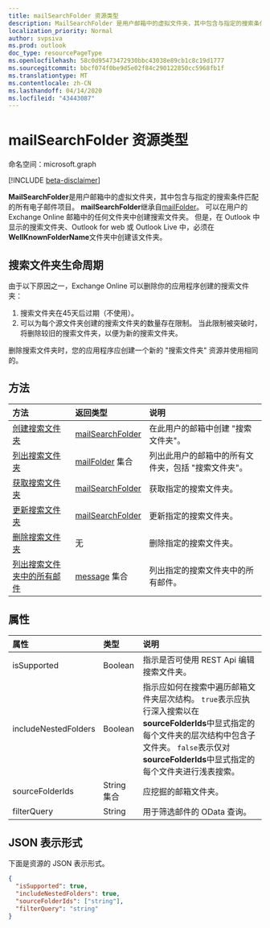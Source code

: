 ```yaml
---
title: mailSearchFolder 资源类型
description: MailSearchFolder 是用户邮箱中的虚拟文件夹，其中包含与指定的搜索条件匹配的所有电子邮件项目。 mailSearchFolder 继承自 mailFolder。
localization_priority: Normal
author: svpsiva
ms.prod: outlook
doc_type: resourcePageType
ms.openlocfilehash: 58c0d95473472930bbc43038e89cb1c8c19d1777
ms.sourcegitcommit: bbcf074f0be9d5e02f84c290122850cc5968fb1f
ms.translationtype: MT
ms.contentlocale: zh-CN
ms.lasthandoff: 04/14/2020
ms.locfileid: "43443087"
---
```

# <a name="mailsearchfolder-resource-type"></a>mailSearchFolder 资源类型

命名空间：microsoft.graph

[!INCLUDE [beta-disclaimer](../../includes/beta-disclaimer.md)]

**MailSearchFolder**是用户邮箱中的虚拟文件夹，其中包含与指定的搜索条件匹配的所有电子邮件项目。 **mailSearchFolder**继承自[mailFolder](mailfolder.md)。 可以在用户的 Exchange Online 邮箱中的任何文件夹中创建搜索文件夹。 但是，在 Outlook 中显示的搜索文件夹、Outlook for web 或 Outlook Live 中，必须在**WellKnownFolderName**文件夹中创建该文件夹。 

## <a name="search-folder-lifecycle"></a>搜索文件夹生命周期

由于以下原因之一，Exchange Online 可以删除你的应用程序创建的搜索文件夹：

1.  搜索文件夹在45天后过期（不使用）。 
2.  可以为每个源文件夹创建的搜索文件夹的数量存在限制。 当此限制被突破时，将删除较旧的搜索文件夹，以便为新的搜索文件夹。 

删除搜索文件夹时，您的应用程序应创建一个新的 "搜索文件夹" 资源并使用相同的。


## <a name="methods"></a>方法

| 方法 | 返回类型  | 说明 |
|:---------------|:--------|:----------|
| [创建搜索文件夹](../api/mailsearchfolder-post.md) | [mailSearchFolder](mailsearchfolder.md) | 在此用户的邮箱中创建 "搜索文件夹"。 |
| [列出搜索文件夹](../api/mailfolder-list-childfolders.md) | [mailFolder](mailfolder.md) 集合 | 列出此用户的邮箱中的所有文件夹，包括 "搜索文件夹"。 |
| [获取搜索文件夹](../api/mailfolder-get.md) | [mailSearchFolder](mailsearchfolder.md) | 获取指定的搜索文件夹。 |
| [更新搜索文件夹](../api/mailsearchfolder-update.md) | [mailSearchFolder](mailsearchfolder.md) | 更新指定的搜索文件夹。 |
| [删除搜索文件夹](../api/mailfolder-delete.md) | 无 | 删除指定的搜索文件夹。 |
| [列出搜索文件夹中的所有邮件](../api/mailfolder-list-messages.md) | [message](message.md) 集合 | 列出指定的搜索文件夹中的所有邮件。 |

## <a name="properties"></a>属性

| 属性 | 类型 | 说明 |
|:---------------|:--------|:----------|
| isSupported | Boolean | 指示是否可使用 REST Api 编辑搜索文件夹。 |
| includeNestedFolders | Boolean | 指示应如何在搜索中遍历邮箱文件夹层次结构。 `true`表示应执行深入搜索以在**sourceFolderIds**中显式指定的每个文件夹的层次结构中包含子文件夹。 `false`表示仅对**sourceFolderIds**中显式指定的每个文件夹进行浅表搜索。 |
| sourceFolderIds | String 集合 | 应挖掘的邮箱文件夹。 |
| filterQuery | String | 用于筛选邮件的 OData 查询。 |

## <a name="json-representation"></a>JSON 表示形式

下面是资源的 JSON 表示形式。

<!-- {
  "blockType": "resource",
  "@odata.type": "microsoft.graph.mailSearchFolder"
}-->

```json
{
  "isSupported": true,
  "includeNestedFolders": true,
  "sourceFolderIds": ["string"],
  "filterQuery": "string"
}

```

<!-- uuid: 8fcb5dbc-d5aa-4681-8e31-b001d5168d79
2018-01-23 14:57:30 UTC -->
<!--
{
  "type": "#page.annotation",
  "description": "mailSearchFolder resource",
  "keywords": "",
  "section": "documentation",
  "tocPath": "",
  "suppressions": []
}
-->
